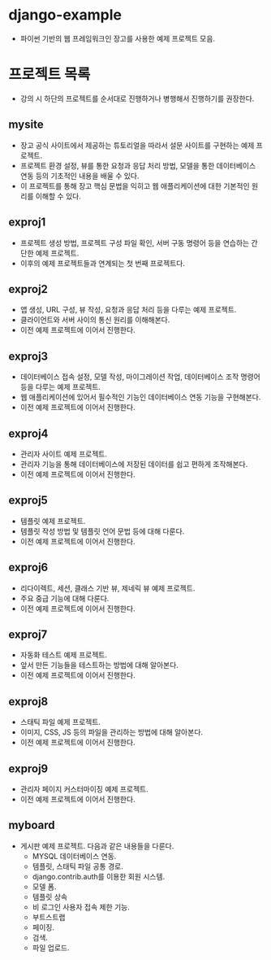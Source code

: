 # django-example
- 파이썬 기반의 웹 프레임워크인 장고를 사용한 예제 프로젝트 모음.

# 프로젝트 목록
- 강의 시 하단의 프로젝트를 순서대로 진행하거나 병행해서 진행하기를 권장한다.

## mysite
- 장고 공식 사이트에서 제공하는 튜토리얼을 따라서 설문 사이트를 구현하는 예제 프로젝트.
- 프로젝트 환경 설정, 뷰를 통한 요청과 응답 처리 방법, 모델을 통한 데이터베이스 연동 등의 기초적인 내용을 배울 수 있다.
- 이 프로젝트를 통해 장고 핵심 문법을 익히고 웹 애플리케이션에 대한 기본적인 원리를 이해할 수 있다.

## exproj1
- 프로젝트 생성 방법, 프로젝트 구성 파일 확인, 서버 구동 명령어 등을 연습하는 간단한 예제 프로젝트.
- 이후의 예제 프로젝트들과 연계되는 첫 번째 프로젝트다.

## exproj2
- 앱 생성, URL 구성, 뷰 작성, 요청과 응답 처리 등을 다루는 예제 프로젝트.
- 클라이언트와 서버 사이의 통신 원리를 이해해본다.
- 이전 예제 프로젝트에 이어서 진행한다.

## exproj3
- 데이터베이스 접속 설정, 모델 작성, 마이그레이션 작업, 데이터베이스 조작 명령어 등을 다루는 예제 프로젝트.
- 웹 애플리케이션에 있어서 필수적인 기능인 데이터베이스 연동 기능을 구현해본다.
- 이전 예제 프로젝트에 이어서 진행한다.

## exproj4
- 관리자 사이트 예제 프로젝트.
- 관리자 기능을 통해 데이터베이스에 저장된 데이터를 쉽고 편하게 조작해본다.
- 이전 예제 프로젝트에 이어서 진행한다.

## exproj5
- 템플릿 예제 프로젝트.
- 템플릿 작성 방법 및 템플릿 언어 문법 등에 대해 다룬다.
- 이전 예제 프로젝트에 이어서 진행한다.

## exproj6
- 리다이렉트, 세션, 클래스 기반 뷰, 제네릭 뷰 예제 프로젝트.
- 주요 중급 기능에 대해 다룬다.
- 이전 예제 프로젝트에 이어서 진행한다.

## exproj7
- 자동화 테스트 예제 프로젝트.
- 앞서 만든 기능들을 테스트하는 방법에 대해 알아본다.
- 이전 예제 프로젝트에 이어서 진행한다.

## exproj8
- 스태틱 파일 예제 프로젝트.
- 이미지, CSS, JS 등의 파일을 관리하는 방법에 대해 알아본다.
- 이전 예제 프로젝트에 이어서 진행한다.

## exproj9
- 관리자 페이지 커스터마이징 예제 프로젝트.
- 이전 예제 프로젝트에 이어서 진행한다.

## myboard
- 게시판 예제 프로젝트. 다음과 같은 내용들을 다룬다.
  - MYSQL 데이터베이스 연동.
  - 템플릿, 스태틱 파일 공통 경로.
  - django.contrib.auth를 이용한 회원 시스템.
  - 모델 폼.
  - 템플릿 상속
  - 비 로그인 사용자 접속 제한 기능.
  - 부트스트랩
  - 페이징.
  - 검색.
  - 파일 업로드.
